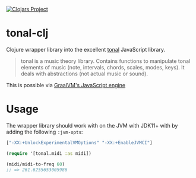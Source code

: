 [![Clojars Project](https://img.shields.io/clojars/v/wavejumper/tonal.svg)](https://clojars.org/wavejumper/tonal)

# tonal-clj

Clojure wrapper library into the excellent [tonal](https://github.com/tonaljs/tonal) JavaScript library.

> tonal is a music theory library. Contains functions to manipulate tonal elements of music (note, intervals, chords, scales, modes, keys). It deals with abstractions (not actual music or sound).

This is possible via [GraalVM's JavaScript engine](https://medium.com/graalvm/graalvms-javascript-engine-on-jdk11-with-high-performance-3e79f968a819)

# Usage



The wrapper library should work with on the JVM with JDK11+ with by adding the following `:jvm-opts`:

```clojure
["-XX:+UnlockExperimentalVMOptions" "-XX:+EnableJVMCI"]
```

```clojure
(require '[tonal.midi :as midi])

(midi/midi-to-freq 60)
;; => 261.6255653005986
```

